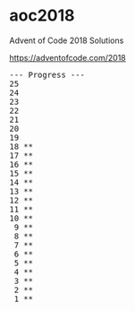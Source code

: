 # aoc2018

Advent of Code 2018 Solutions

https://adventofcode.com/2018
<pre>
--- Progress ---
25
24
23
22
21
20
19
18 **
17 **
16 **
15 **
14 **
13 **
12 **
11 **
10 **
 9 **
 8 **
 7 **
 6 **
 5 **
 4 **
 3 **
 2 **
 1 **
</pre>